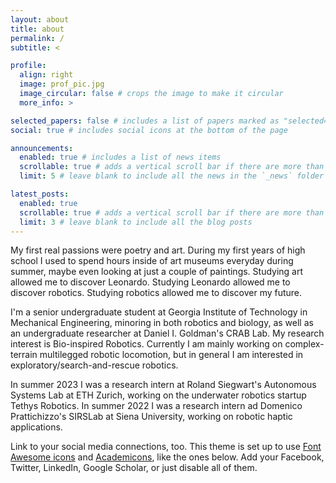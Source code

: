 ```yaml
---
layout: about
title: about
permalink: /
subtitle: <

profile:
  align: right
  image: prof_pic.jpg
  image_circular: false # crops the image to make it circular
  more_info: >

selected_papers: false # includes a list of papers marked as "selected={true}"
social: true # includes social icons at the bottom of the page

announcements:
  enabled: true # includes a list of news items
  scrollable: true # adds a vertical scroll bar if there are more than 3 news items
  limit: 5 # leave blank to include all the news in the `_news` folder

latest_posts:
  enabled: true
  scrollable: true # adds a vertical scroll bar if there are more than 3 new posts items
  limit: 3 # leave blank to include all the blog posts
---
```


My first real passions were poetry and art. During my first years of high school I used to spend hours inside of art museums everyday during summer, maybe even looking at just a couple of paintings.
Studying art allowed me to discover Leonardo. Studying Leonardo allowed me to discover robotics. Studying robotics allowed me to discover my future.

I'm a senior undergraduate student at Georgia Institute of Technology in Mechanical Engineering, minoring in both robotics and biology, as well as an undergraduate researcher at Daniel I. Goldman's CRAB Lab. My research interest is Bio-inspired Robotics. Currently I am mainly working on complex-terrain multilegged robotic locomotion, but in general I am interested in exploratory/search-and-rescue robotics.

In summer 2023 I was a research intern at Roland Siegwart's Autonomous Systems Lab at ETH Zurich, working on the underwater robotics startup Tethys Robotics.
In summer 2022 I was a research intern ad Domenico Prattichizzo's SIRSLab at Siena University, working on robotic haptic applications.

Link to your social media connections, too. This theme is set up to use [Font Awesome icons](https://fontawesome.com/) and [Academicons](https://jpswalsh.github.io/academicons/), like the ones below. Add your Facebook, Twitter, LinkedIn, Google Scholar, or just disable all of them.
